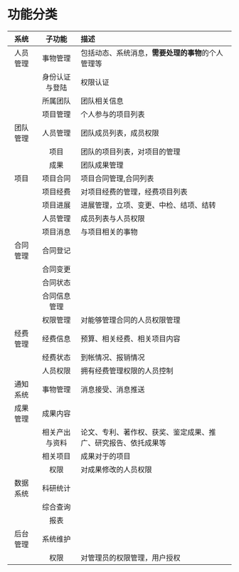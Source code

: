 # 功能分类

|   系统   |     子功能     | 描述                                                           |
| :------: | :------------: | :------------------------------------------------------------- |
| 人员管理 |    事物管理    | 包括动态、系统消息，**需要处理的事物**的个人管理等             |
|          | 身份认证与登陆 | 权限认证                                                       |
|          |    所属团队    | 团队相关信息                                                   |
|          |    项目管理    | 个人参与的项目列表                                             |
| 团队管理 |    人员管理    | 团队成员列表，成员权限                                         |
|          |      项目      | 团队的项目列表，对项目的管理                                   |
|          |      成果      | 团队成果管理                                                   |
|   项目   |    项目合同    | 项目合同管理,合同列表                                          |
|          |    项目经费    | 对项目经费的管理，经费项目列表                                 |
|          |    项目进展    | 进展管理，立项、变更、中检、结项、结转                         |
|          |    人员管理    | 成员列表与人员权限                                             |
|          |    项目消息    | 与项目相关的事物                                               |
| 合同管理 |    合同登记    |                                                                |
|          |    合同变更    |                                                                |
|          |    合同状态    |                                                                |
|          |  合同信息管理  |                                                                |
|          |    权限管理    | 对能够管理合同的人员权限管理                                   |
| 经费管理 |    经费信息    | 预算、相关经费、相关项目内容                                   |
|          |    经费状态    | 到帐情况、报销情况                                             |
|          |    人员权限    | 拥有经费管理权限的人员控制                                     |
| 通知系统 |    事物管理    | 消息接受、消息推送                                             |
| 成果管理 |    成果内容    |                                                                |
|          | 相关产出与资料 | 论文、专利、著作权、获奖、鉴定成果、推广、研究报告、依托成果等 |
|          |    相关项目    | 成果对于的项目                                                 |
|          |      权限      | 对成果修改的人员权限                                           |
| 数据系统 |    科研统计    |                                                                |
|          |    综合查询    |                                                                |
|          |      报表      |                                                                |
| 后台管理 |    系统维护    |                                                                |
|          |      权限      | 对管理员的权限管理，用户授权                                   |
